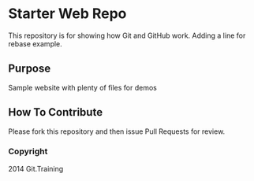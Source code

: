 # Starter Web Repo

This repository is for showing how Git and GitHub work. 
Adding a line for rebase example. 

## Purpose

Sample website with plenty of files for demos

## How To Contribute

Please fork this repository and then issue Pull Requests for review.

### Copyright

2014 Git.Training

